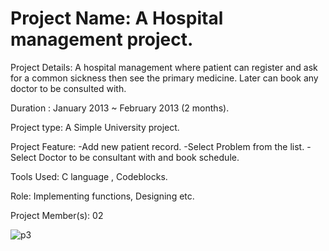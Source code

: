 # Project  Name: A Hospital management project.

Project Details: A hospital management where patient can register and ask for a common sickness then see the primary medicine. Later can book any doctor to be consulted with.

Duration : January 2013 ~ February 2013 (2 months).

Project type: A Simple University project.

Project  Feature: 
-Add new patient record.
-Select Problem from the list.
-Select Doctor to be consultant with and book schedule.

Tools Used: C language ,  Codeblocks.

Role: Implementing functions, Designing etc.

Project Member(s): 02

![p3](https://user-images.githubusercontent.com/13907747/42887046-e1a94dbe-8ac6-11e8-8466-ce0e4cdf3dd8.JPG)
